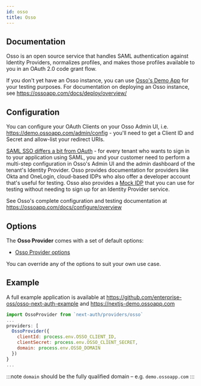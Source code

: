 ```yaml
---
id: osso
title: Osso
---
```


## Documentation

Osso is an open source service that handles SAML authentication against Identity Providers, normalizes profiles, and makes those profiles available to you in an OAuth 2.0 code grant flow.

If you don't yet have an Osso instance, you can use [Osso's Demo App](https://demo.ossoapp.com) for your testing purposes. For documentation on deploying an Osso instance, see https://ossoapp.com/docs/deploy/overview/

## Configuration

You can configure your OAuth Clients on your Osso Admin UI, i.e. https://demo.ossoapp.com/admin/config - you'll need to get a Client ID and Secret and allow-list your redirect URIs.

[SAML SSO differs a bit from OAuth](https://ossoapp.com/blog/saml-vs-oauth) - for every tenant who wants to sign in to your application using SAML, you and your customer need to perform a multi-step configuration in Osso's Admin UI and the admin dashboard of the tenant's Identity Provider. Osso provides documentation for providers like Okta and OneLogin, cloud-based IDPs who also offer a developer account that's useful for testing. Osso also provides a [Mock IDP](https://idp.ossoapp.com) that you can use for testing without needing to sign up for an Identity Provider service.

See Osso's complete configuration and testing documentation at https://ossoapp.com/docs/configure/overview

## Options

The **Osso Provider** comes with a set of default options:

- [Osso Provider options](https://github.com/nextauthjs/next-auth/blob/main/src/providers/osso.js)

You can override any of the options to suit your own use case.

## Example

A full example application is available at https://github.com/enterprise-oss/osso-next-auth-example and https://nextjs-demo.ossoapp.com

```js
import OssoProvider from `next-auth/providers/osso`
...
providers: [
  OssoProvider({
    clientId: process.env.OSSO_CLIENT_ID,
    clientSecret: process.env.OSSO_CLIENT_SECRET,
    domain: process.env.OSSO_DOMAIN
  })
}
...
```

:::note
`domain` should be the fully qualified domain – e.g. `demo.ossoapp.com`
:::
